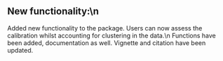 ## New functionality:\n
Added new functionality to the package. Users can now assess the calibration whilst accounting for clustering in the data.\n
Functions have been added, documentation as well. Vignette and citation have been updated.




